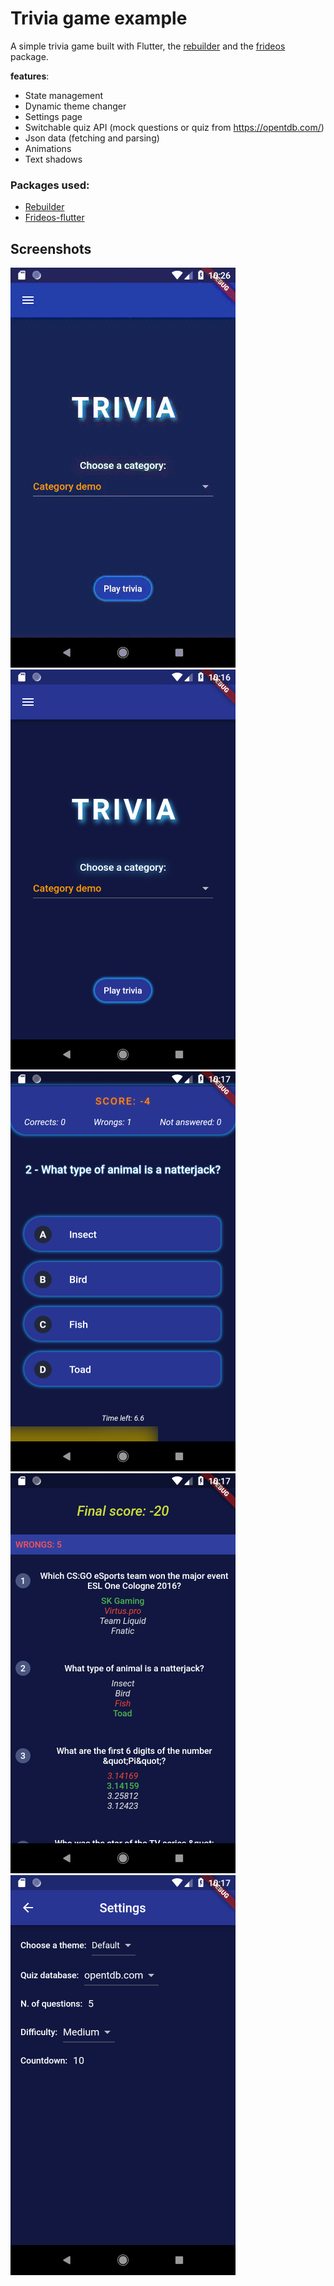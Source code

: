 # Trivia game example

A simple trivia game built with Flutter, the [rebuilder](https://pub.dartlang.org/packages/rebuilder) and the [frideos](https://pub.dartlang.org/packages/frideos) package.


**features**:

- State management
- Dynamic theme changer
- Settings page
- Switchable quiz API (mock questions or quiz from https://opentdb.com/)
- Json data (fetching and parsing)
- Animations
- Text shadows


### Packages used:

- [Rebuilder](https://pub.dartlang.org/packages/rebuilder)
- [Frideos-flutter](https://pub.dartlang.org/packages/frideos)


## Screenshots
![AnimatedGif](screenshots/anim.gif)
![Screenshot](screenshots/1.png)
![Screenshot](screenshots/2.png)
![Screenshot](screenshots/3.png)
![Screenshot](screenshots/4.png)
